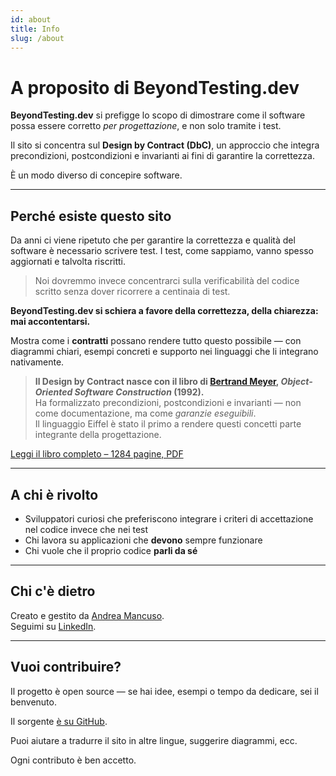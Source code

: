 ```yaml
---
id: about
title: Info
slug: /about
---
```


# A proposito di BeyondTesting.dev

**BeyondTesting.dev** si prefigge lo scopo di dimostrare come il software possa essere corretto _per progettazione_, e non solo tramite i test.

Il sito si concentra sul **Design by Contract (DbC)**, un approccio che integra precondizioni, postcondizioni e invarianti ai fini di garantire la correttezza.

È un modo diverso di concepire software.

---

## Perché esiste questo sito

Da anni ci viene ripetuto che per garantire la correttezza e qualità del software è necessario scrivere test. I test, come sappiamo, vanno spesso aggiornati e talvolta riscritti.

> Noi dovremmo invece concentrarci sulla verificabilità del codice scritto senza dover ricorrere a centinaia di test.

**BeyondTesting.dev si schiera a favore della correttezza, della chiarezza: mai accontentarsi.**

Mostra come i **contratti** possano rendere tutto questo possibile — con diagrammi chiari, esempi concreti e supporto nei linguaggi che li integrano nativamente.

> **Il Design by Contract nasce con il libro di [Bertrand Meyer](https://bertrandmeyer.com/), _Object-Oriented Software Construction_ (1992).**  
> Ha formalizzato precondizioni, postcondizioni e invarianti — non come documentazione, ma come _garanzie eseguibili_.  
> Il linguaggio Eiffel è stato il primo a rendere questi concetti parte integrante della progettazione.

[Leggi il libro completo – 1284 pagine, PDF](https://bertrandmeyer.com/wp-content/upLoads/OOSC2.pdf)

---

## A chi è rivolto

- Sviluppatori curiosi che preferiscono integrare i criteri di accettazione nel codice invece che nei test
- Chi lavora su applicazioni che **devono** sempre funzionare
- Chi vuole che il proprio codice **parli da sé**

---

## Chi c'è dietro

Creato e gestito da [Andrea Mancuso](https://github.com/andreamancuso).  
Seguimi su [LinkedIn](https://www.linkedin.com/in/andrea-m-95ba44185/).

---

## Vuoi contribuire?

Il progetto è open source — se hai idee, esempi o tempo da dedicare, sei il benvenuto.

Il sorgente [è su GitHub](https://github.com/beyondtesting-dev/beyondtesting.dev).

Puoi aiutare a tradurre il sito in altre lingue, suggerire diagrammi, ecc.

Ogni contributo è ben accetto.
